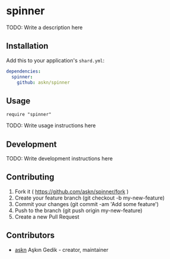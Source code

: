 # spinner

TODO: Write a description here

## Installation


Add this to your application's `shard.yml`:

```yaml
dependencies:
  spinner:
    github: askn/spinner
```


## Usage


```crystal
require "spinner"
```


TODO: Write usage instructions here

## Development

TODO: Write development instructions here

## Contributing

1. Fork it ( https://github.com/askn/spinner/fork )
2. Create your feature branch (git checkout -b my-new-feature)
3. Commit your changes (git commit -am 'Add some feature')
4. Push to the branch (git push origin my-new-feature)
5. Create a new Pull Request

## Contributors

- [askn](https://github.com/askn) Aşkın Gedik - creator, maintainer
